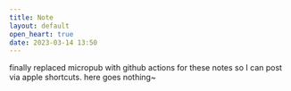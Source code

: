 ```yaml
---
title: Note
layout: default
open_heart: true
date: 2023-03-14 13:50
---
```


finally replaced micropub with github actions for these notes so I can post via apple shortcuts. here goes nothing~
